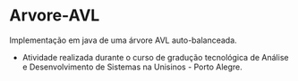 # Arvore-AVL <br>
Implementação em java de uma árvore AVL auto-balanceada.
* Atividade realizada durante o curso de gradução tecnológica de Análise e Desenvolvimento de Sistemas na Unisinos - Porto Alegre.
